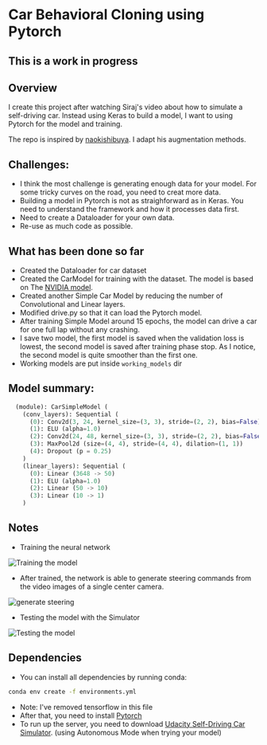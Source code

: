 # Car Behavioral Cloning using Pytorch

## This is a work in progress

## Overview

I create this project after watching Siraj's video about how to simulate a self-driving car.
Instead using Keras to build a model, I want to using Pytorch for the model and training.

The repo is inspired by [naokishibuya](https://github.com/naokishibuya). I adapt his augmentation methods.

## Challenges:

- I think the most challenge is generating enough data for your model. For some tricky curves on the road, you need to creat more data.
- Building a model in Pytorch is not as straighforward as in Keras. You need to understand the framework and how it processes data first.
- Need to create a Dataloader for your own data.
- Re-use as much code as possible.

## What has been done so far

- Created the Dataloader for car dataset
- Created the CarModel for training with the dataset. The model is based on The [NVIDIA model](https://devblogs.nvidia.com/parallelforall/deep-learning-self-driving-cars/).
- Created another Simple Car Model by reducing the number of Convolutional and Linear layers.
- Modified drive.py so that it can load the Pytorch model.
- After training Simple Model  around 15 epochs, the model can drive a car for one full lap without any crashing. 
- I save two model, the first model is saved when the validation loss is lowest, the second model is saved after training phase stop. As I notice, the second model is quite smoother than the first one.
- Working models are put inside ```working_models``` dir

## Model summary:
```python
  (module): CarSimpleModel (
    (conv_layers): Sequential (
      (0): Conv2d(3, 24, kernel_size=(3, 3), stride=(2, 2), bias=False)
      (1): ELU (alpha=1.0)
      (2): Conv2d(24, 48, kernel_size=(3, 3), stride=(2, 2), bias=False)
      (3): MaxPool2d (size=(4, 4), stride=(4, 4), dilation=(1, 1))
      (4): Dropout (p = 0.25)
    )
    (linear_layers): Sequential (
      (0): Linear (3648 -> 50)
      (1): ELU (alpha=1.0)
      (2): Linear (50 -> 10)
      (3): Linear (10 -> 1)
    )
```  

## Notes

- Training the neural network

![Training the model](https://devblogs.nvidia.com/parallelforall/wp-content/uploads/2016/08/training-624x291.png)

- After trained, the network is able to generate steering commands from the video images of a single center camera.

![generate steering](https://devblogs.nvidia.com/parallelforall/wp-content/uploads/2016/08/inference-624x132.png)

- Testing the model with the Simulator

![Testing the model](https://camo.githubusercontent.com/e225b508bec2b7d4792856f1881ad77abc5fac7b/68747470733a2f2f63646e2d696d616765732d312e6d656469756d2e636f6d2f6d61782f313434302f312a6e6c7573615f664335426e73676e5750466e6f7637512e74696666)


## Dependencies

- You can install all dependencies by running conda:

```bash
conda env create -f environments.yml
```
- Note: I've removed tensorflow in this file
- After that, you need to install [Pytorch](pytorch.org)
- To run up the server, you need to download [Udacity Self-Driving Car Simulator](https://github.com/udacity/self-driving-car-sim). (using Autonomous Mode when trying your model)
